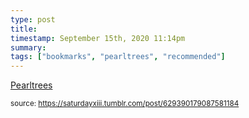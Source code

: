 ```yaml
---
type: post
title: 
timestamp: September 15th, 2020 11:14pm
summary: 
tags: ["bookmarks", "pearltrees", "recommended"]
---
```

<a href=" https://href.li/?https://pearltrees.com">
                        Pearltrees                    </a>
                
                
                
                                
<small>source: https://saturdayxiii.tumblr.com/post/629390179087581184</small>